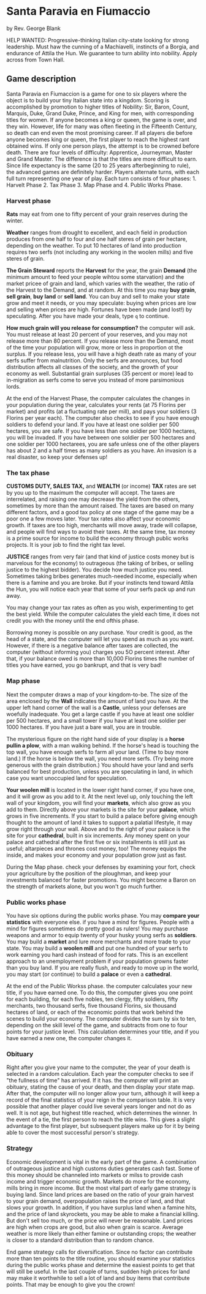 # Santa Paravia en Fiumaccio

by Rev. George Blank

HELP WANTED: Progressive-thinking Italian city-state looking for strong leadership.
Must haw the cunning of a Machiavelli, instincts of a Borgia, and endurance of
Attila the Hun. We guarantee to turn ability into nobility. Apply across from Town Hall.

## Game description

Santa Paravia en Fiumaccion is a game for one to six players where the object
is to build your tiny Italian state into a kingdom. Scoring is accomplished by
promotion to higher titles of Nobility: Sir, Baron, Count, Marquis, Duke, Grand
Duke, Prince, and King for men, with corresponding titles for women. If anyone
becomes a king or queen, the game is over, and they win. However, life for many
was often fleeting in the Fifteenth Century, so death can end even the most
promising career. If all players die before anyone becomes king or queen, the
first player to reach the highest rant obtained wins. If only one person plays,
the attempt is to be crowned before death.
There are four levels of difficulty: Apprentice, Journeyman, Master and Grand
Master. The difference is that the titles are more difficult to earn. Since life
expectancy is the same (20 to 25 years afterbeginning to rule), the advanced
games are definitely harder. Players alternate turns, with each full turn
representing one year of play. Each turn consists of four phases: 1. Harvelt
Phase 2. Tax Phase 3. Map Phase and 4. Public Works Phase.

### Harvest phase

**Rats** may eat from one to fifty percent of your grain reserves during the
winter.

**Weather** ranges from drought to excellent, and each field in production
produces from one half to four and one half steres of grain per hectare,
depending on the weather. To put 10 hectares of land into production requires
two serfs (not including any working in the woolen mills) and five steres of
grain.

**The Grain Steward** reports the **Harvest** for the year, the grain **Demand** (the
minimum amount to feed your people wihtou some starvation) and the market
pricee of grain and land, which varies with the weather, the ratio of the
Harvest to the Demand, and at random. At this time you may **buy grain**,
**sell grain**, **buy land** or **sell land**. You can buy and sell to make your
state grow and meet it needs, or you may speculate: buying when prices are low
and selling when prices are high. Fortunes have been made (and lost!) by
speculating. After you have made your deals, type ``q`` to continue.

**How much grain will you release for consumption?** the computer will ask.
You must release at least 20 percent of your reserves, and you may not release
more than 80 percent. If you release more than the Demand, most of the time your
population will grow, more or less in proportion ot the surplus. If you release
less, you will have a high death rate as many of your serfs suffer from
malnutrition. Only the serfs are announces, but food distribution affects all
classes of the society, and the growth of your economy as well. Substantial
grain surpluses (35 percent or more) lead to in-migration as serfs come to serve
you instead of more parsimonious lords.

At the end of the Harvest Phase, the computer calculates the changes in your
population during the year, calculates your rents (at 75 Florins per market)
and profits (at a fluctuating rate per mill), and pays your soldiers (3 Florins
per year each). The computer also checks to see if you have enough soldiers to
defend your land. If you have at least one soldier per 500 hectares, you are
safe. If you have less than one soldier per 1000 hectares, you will be invaded.
If you have between one soldier per 500 hectares and one soldier per 1000
hectarees, you are safe unless one of the other players has about 2 and a half
times as many soldiers as you have. An invasion is a real disaster, so keep your
defenses up!

### The tax phase

**CUSTOMS DUTY, SALES TAX,** and **WEALTH** (or income) **TAX** rates are set
by you up to the maximum the computer will accept. The taxes are interrelated,
and raising one may decrease the yield from the others, sometimes by more than
the amount raised. The taxes are based on many different factors, and a good
tax policy at one stage of the game may be a poor one a few moves later. Your
tax rates also affect your economic growth. If taxes are too high, merchants
will move away, trade will collapse, and people will find ways to avoid their
taxes. At the same time, tax money is a prime source for income to build the
economy through public works projects. It is your job to find the right tax
level.

**JUSTICE** ranges from very fair (and that kind of justice costs money but is
marvelous for the economy) to outrageous (the taking of bribes, or selling
justice to the highest bidder). You decide how much justice you need. Sometimes
taking bribes generates much-needed income, especially when there is a famine
and you are broke. But if your instincts tend toward Attila the Hun, you will
notice each year that some of your serfs pack up and run away.

You may change your tax rates as often as you wish, experimenting to get the
best yield. While the computer calculates the yield each time, it does not
credit you with the money until the end ofthis phase.

Borrowing money is possible on any purchase. Your credit is good, as the head
of a state, and the computer will let you spend as much as you want. However,
if there is a negative balance after taxes are collected, the computer (without
informing you) charges you 5O percent interest. After that, if your balance
owed is more than 10,000 Florins times the number of titles you have earned,
you go bankrupt, and that is very bad!

### Map phase

Next the computer draws a map of your kingdom-to-be. The size of the area
enclosed by the **Wall** indicates the amount of land you have. At the upper
left hand corner of the wall is a **Castle**, unless your defenses are woefully
inadequate. You get a large castle if you have at least one soldier per 500
hectares, and a small tower if you have at least one soldier per 1000 hectares.
If you have just a bare wall, you are in trouble.

The mysterious figure on the right hand side of your display is a **horse
pullin a plow**, with a man walking behind. If the horse's head is touching the
top wall, you have enough serfs to farm all your land. (Time to buy more land.)
If the horse is below the wall, you need more serfs. (Try being more generous
with the grain distribution.) You should have your land and serfs balanced for
best production, unless you are speculating in land, in which case you want
unoccupied land for speculation.

**Your woolen mill** is located in the lower right hand corner, if you have one,
and it will grow as you add to it. At the next level up, only touching the left
wall of your kingdom, you will find your **markets**, which also grow as you
add to them. Directly above your markets is the site for your **palace**, which
grows in five increments. If you start to build a palace before giving enough
thought to the amount of land it takes to support a palatial lifestyle, it may
grow right through your wall. Above and to the right of your palace is the site
for your **cathedral**, built in six increments. Any money spent on your palace
and cathedral after the first five or six installments is still just as useful;
altarpieces and thrones cost money, too! The money equips the inside, and makes
your economy and your population grow just as fast.

During the Map phase. check your defenses by examining your fort,  check your
agriculture by the position of the ploughman, and keep your investments balanced
for faster promotions. You might become a Baron on the strength of markets
alone, but you won't go much further.

### Public works phase

You have six options during the public works phase. You may **compare your
statistics** with everyone else. if you have a mind for figures. People with a
mind for figures sometimes do pretty good as rulers! You may purchase weapons
and armor to equip twenty of your husky young serfs as **soldiers**. You may
build a **market** and lure more merchants and more trade to your state. You
may build a **woolen mill** and put one hundred of your serfs to work earning
you hard cash instead of food for rats. This is an excellent approach to an
unemployment problem if your population growns faster than you buy land. If
you are really flush, and ready to move up in the world, you may start (or
continue) to build a **palace** or even a **cathedral**.

At the end of the Public Workss phase. the computer calculates your new title,
if you have earned one. To do this, the computer gives you one point for each
building, for each five nobles, ten clergy, fifty soldiers, fifty merchants,
two thousand serfs, five thousand Florins, six thousand hectares of land, or
each of the economic points that work behind the scenes to build your economy.
The computer divides the sum by six to ten, depending on the skill level of the
game, and subtracts from one to four points for your justice level. This
calculation determines your title, and if you have earned a new one, the
computer changes it.

### Obituary

Right after you give your name to the computer, the year of your death is
selected in a random calculation. Each year the computer checks to see if
"the fullness of time" has arrived. If it has. the computer will print an
obituary, stating the cause of your death, and then display your state map.
After that, the computer will no longer allow your turn, although it will keep
a record of the final statistics of your reign in the comparison table. It is
very possible that another player could live several years longer and not do
as well. It is not age, but highest title reached, which determines the winner.
In the event of a tie, the first person to reach the title wins. This gives a
slight advantage to the first player, but subsequent players make up for it by
being able to cover the most successful person's strategy.

### Strategy

Economic development is vital in the early part of the game. A combination of
outrageous justice and high customs duties generates cash fast. Some of this
money should be channeled into markets or milss to provide cash income and
trigger economic growth. Markets do more for the economy, mills bring in more
income. But the most vital part of early game strategy is buying land. Since
land prices are based on the ratio of your grain harvest to your grain demand,
overpopulation raises the price of land, and that slows your growth. In
addition, if you have surplus land when a famine hits, and the price of land
skyrockets, you may be able to make a financial killing. But don't sell too
much, or the price will never be reasonable. Land prices are high when crops
are good, but also when grain is scarce. Average weather is more likely than
either famine or outstanding crops; the weather is closer to a standard
distribution than to random chance.

End game strategy calls for diversification. Since no factor can contribute more
than ten points to the title routine, you should examine your statistics during
the public works phase and determine the easiest points to get that will still
be useful. In the last couple of turns, sudden high prices for land may make
it worthwhile to sell a lot of land and buy items that contribute points. That
may be enough to give you the crown!
